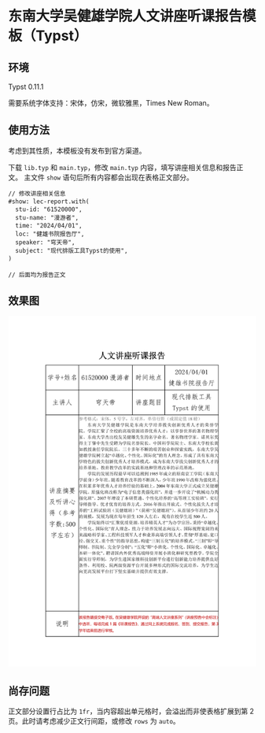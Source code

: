 # 东南大学吴健雄学院人文讲座听课报告模板（Typst）

## 环境

Typst 0.11.1

需要系统字体支持：宋体，仿宋，微软雅黑，Times New Roman。

## 使用方法

考虑到其性质，本模板没有发布到官方渠道。

下载 `lib.typ` 和 `main.typ`，修改 `main.typ` 内容，填写讲座相关信息和报告正文。
主文件 `show` 语句后所有内容都会出现在表格正文部分。

```typ
// 修改讲座相关信息
#show: lec-report.with(
  stu-id: "61520000",
  stu-name: "漫游者",
  time: "2024/04/01",
  loc: "健雄书院报告厅",
  speaker: "穹天帝",
  subject: "现代排版工具Typst的使用",
)

// 后面均为报告正文
```

## 效果图

![效果图](thumbnail.svg)

## 尚存问题

正文部分设置行占比为 `1fr`，当内容超出单元格时，会溢出而非使表格扩展到第 2 页。此时请考虑减少正文行间距，或修改 `rows` 为 `auto`。

